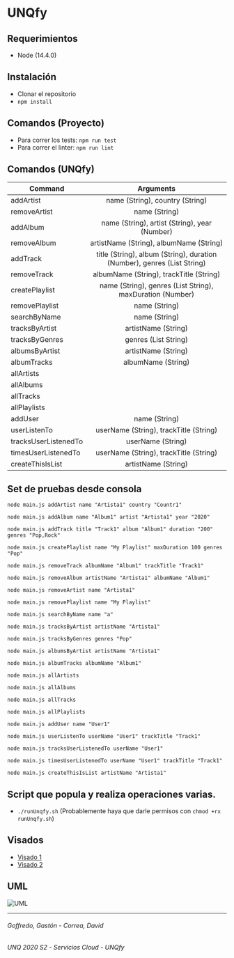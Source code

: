 # UNQfy

## Requerimientos
- Node (14.4.0)

## Instalación
- Clonar el repositorio
- `npm install`

## Comandos (Proyecto)
- Para correr los tests: `npm run test`
- Para correr el linter: `npm run lint`

## Comandos (UNQfy)
| Command               | Arguments                                                               |
| ----------------------|:-----------------------------------------------------------------------:|
| addArtist             | name (String), country (String)                                         |
| removeArtist          | name (String)                                                           |
| addAlbum              | name (String), artist (String), year (Number)                           |
| removeAlbum           | artistName (String), albumName (String)                                 |
| addTrack              | title (String), album (String), duration (Number), genres (List String) |
| removeTrack           | albumName (String), trackTitle (String)                                 |
| createPlaylist        | name (String), genres (List String), maxDuration (Number)               |
| removePlaylist        | name (String)                                                           |
| searchByName          | name (String)                                                           |
| tracksByArtist        | artistName (String)                                                     |
| tracksByGenres        | genres (List String)                                                    |
| albumsByArtist        | artistName (String)                                                     |
| albumTracks           | albumName (String)                                                      |
| allArtists            |                                                                         |
| allAlbums             |                                                                         |
| allTracks             |                                                                         |
| allPlaylists          |                                                                         |
| addUser               | name (String)                                                           |
| userListenTo          | userName (String), trackTitle (String)                                  |
| tracksUserListenedTo  | userName (String)                                                       |
| timesUserListenedTo   | userName (String), trackTitle (String)                                  |
| createThisIsList      | artistName (String)                                                     |

## Set de pruebas desde consola 
```
node main.js addArtist name "Artista1" country "Countr1"

node main.js addAlbum name "Album1" artist "Artista1" year "2020"

node main.js addTrack title "Track1" album "Album1" duration "200" genres "Pop,Rock"

node main.js createPlaylist name "My Playlist" maxDuration 100 genres "Pop"

node main.js removeTrack albumName "Album1" trackTitle "Track1"

node main.js removeAlbum artistName "Artista1" albumName "Album1"

node main.js removeArtist name "Artista1"

node main.js removePlaylist name "My Playlist"

node main.js searchByName name "a"

node main.js tracksByArtist artistName "Artista1"

node main.js tracksByGenres genres "Pop"

node main.js albumsByArtist artistName "Artista1"

node main.js albumTracks albumName "Album1"

node main.js allArtists

node main.js allAlbums

node main.js allTracks

node main.js allPlaylists

node main.js addUser name "User1"

node main.js userListenTo userName "User1" trackTitle "Track1"

node main.js tracksUserListenedTo userName "User1"

node main.js timesUserListenedTo userName "User1" trackTitle "Track1"

node main.js createThisIsList artistName "Artista1"
```

## Script que popula y realiza operaciones varias.
- `./runUnqfy.sh` (Probablemente haya que darle permisos con `chmod +rx runUnqfy.sh`)

## Visados
- [Visado 1](https://docs.google.com/document/d/1Tfkl6l1_ly4FybquDjTqMHa5gdmrYgvvZpXZaneRFvA/edit?usp=sharing)
- [Visado 2](https://docs.google.com/document/d/1LZfbFHjNxY6ypl8Xje07TlWDE9pFEvf2O0tADqhmzI4/edit?usp=sharing)

## UML
![UML](https://user-images.githubusercontent.com/32984697/93656451-faa0af00-fa00-11ea-801f-a3c8251ef998.PNG)

---
###### Goffredo, Gastón - Correa, David
###### UNQ 2020 S2 - Servicios Cloud - UNQfy
